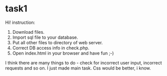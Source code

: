 # task1
Hi!
instruction:
1. Download files.
2. Import sql file to your database.
3. Put all other files to directory of web server.
4. Correct DB access info in check.php.
5. Open index.html in your browser and have fun ;-)

I think there are many things to do - check for incorrect user input, incorrect requests and so on. I just made main task. Css would be better, i know.
